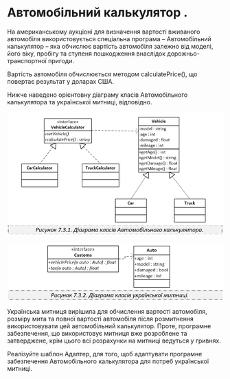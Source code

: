 Автомобільний калькулятор .
=======================

На американському аукціоні для визначення вартості вживаного
автомобіля використовується спеціальна програма –
Автомобільний калькулятор – яка обчислює вартість автомобіля
залежно від моделі, його віку, пробігу та ступеня пошкодження
внаслідок дорожньо-транспортної пригоди.

Вартість автомобіля обчислюється методом calculatePrice(),
що повертає результат у доларах США.

Нижче наведено орієнтовну діаграму класів Автомобільного калькулятора та української митниці, відповідно.

![Діаграма класів Автомобільного калькулятора](img.png)

![img_1.png](img_1.png)

Українська митниця вирішила для обчислення
вартості автомобіля, розміру мита та повної вартості автомобіля
після розмитнення використовувати цей автомобільний калькулятор.
Проте, програмне забезпечення, що використовує митниця вже
розроблене та затверджене, крім цього всі розрахунки на митниці
ведуться у гривнях.

Реалізуйте шаблон Адаптер, для того, щоб адаптувати програмне
забезпечення Автомобільного калькулятора для потреб української
митниці.